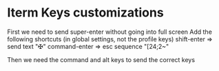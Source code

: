 # Iterm Keys customizations

First we need to send super-enter without going into full screen
 Add the following shortcuts (in global settings, not the profile keys)
 shift-enter => send text "✠"
 command-enter => esc sequence "[24;2~"

Then we need the command and alt keys to send the correct keys


